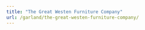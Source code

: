 ```yaml
---
title: "The Great Westen Furniture Company"
url: /garland/the-great-westen-furniture-company/
---
```


